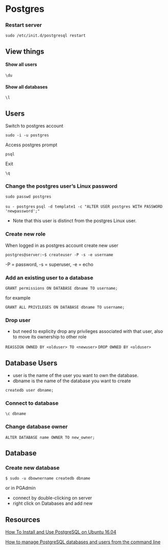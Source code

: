 # Postgres

### Restart server
``` sudo /etc/init.d/postgresql restart ```

## View things

#### Show all users 
``` \du ```

#### Show all databases
``` \l ```


## Users

Switch to postgres account

``` sudo -i -u postgres ```

Access postgres prompt

``` psql ```

Exit 

``` \q ```


### Change the postgres user’s Linux password
```sudo passwd postgres```

```su - postgres```
```psql -d template1 -c "ALTER USER postgres WITH PASSWORD 'newpassword';"```

* Note that this user is distinct from the postgres Linux user. 



### Create new role

When logged in as postgres account create new user

``` postgres@server:~$ createuser -P -s -e username ```


-P = password, 
-s = superuser, 
-e = echo


### Add an existing user to a database

``` GRANT permissions ON DATABASE dbname TO username; ```

for example

``` GRANT ALL PRIVILEGES ON DATABASE dbname TO username; ```


### Drop user
* but need to explicity drop any privileges associated with that user, also to move its ownership to other role

``` REASSIGN OWNED BY <olduser> TO <newuser> ```
``` DROP OWNED BY <olduser> ```

## Database Users

* user is the name of the user you want to own the database.
* dbname is the name of the database you want to create

``` createdb user dbname; ```

### Connect to database
``` \c dbname ```

### Change database owner
``` ALTER DATABASE name OWNER TO new_owner; ```



## Database

### Create new database

``` $ sudo -u dbownername createdb dbname ```

or in PGAdmin

* connect by double-clicking on server
* right click on Databases and add new


## Resources
[How To Install and Use PostgreSQL on Ubuntu 16.04](https://www.digitalocean.com/community/tutorials/how-to-install-and-use-postgresql-on-ubuntu-16-04#using-postgresql-roles-and-databases)

[How to manage PostgreSQL databases and users from the command line](https://www.a2hosting.com/kb/developer-corner/postgresql/managing-postgresql-databases-and-users-from-the-command-line#Adding-an-existing-user-to-a-database)